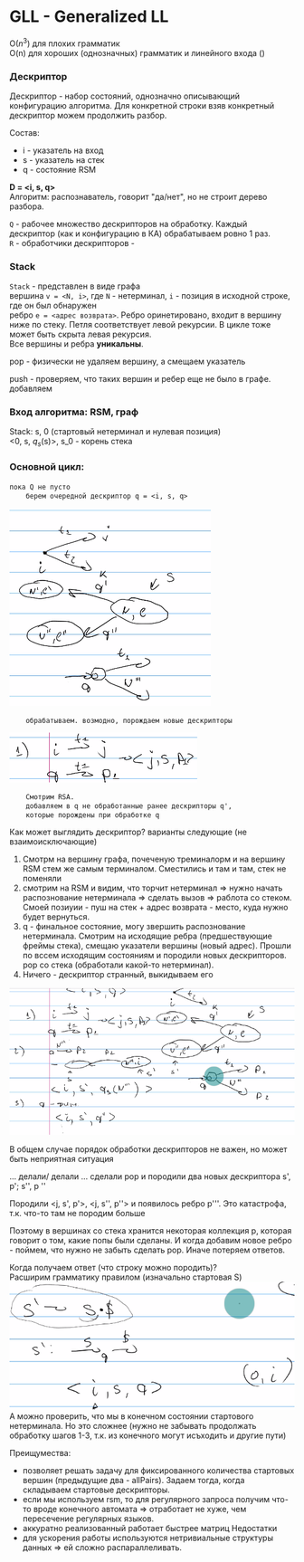 # GLL - Generalized LL
O($n^3$) для плохих грамматик  
 O(n) для хороших (однозначных) грамматик и линейного входа ()

### Дескриптор 
Дескриптор - набор состояний, однозначно описывающий конфигурацию алгоритма. Для конкретной строки взяв конкретный дескриптор можем продолжить разбор. 

Состав:
* i - указатель на вход
* s - указатель на стек
* q - состояние RSM

**D = <i, s, q>**  
Алгоритм: распознаватель, говорит "да/нет", но не строит дерево разбора.

`Q` - рабочее множество дескрипторов на обработку. Каждый дескриптор (как и конфигурацию в КА) обрабатываем ровно 1 раз.    
`R` - обработчики дескрипторов -    
### Stack
`Stack` - представлен в виде графа  
вершина `v = <N, i>`, где `N` - нетерминал, `i` - позиция в исходной строке, где он был обнаружен  
ребро `e = <адрес возврата>`. Ребро оринетировано, входит в вершину ниже по стеку. Петля соответствует левой рекурсии. В цикле тоже может быть скрыта левая рекурсия.   
Все вершины и ребра **уникальны**.

pop - физически не удаляем вершину, а смещаем указатель

push - проверяем, что таких вершин и ребер еще не было в графе. добавляем

### Вход алгоритма: RSM, граф
Stack: s, 0 (стартовый нетерминал и нулевая позиция)  
<0, s, $q_s$(s)>, s_0 - корень стека
### Основной цикл:

``` 
пока Q не пусто
    берем очередной дескриптор q = <i, s, q>
```

![](desc01.png)

```
    обрабатываем. возмодно, порождаем новые дескрипторы
```
![](desc02.png)

``` 
    Смотрим RSA. 
    добавляем в q не обработанные ранее дескрипторы q',
    которые порождены при обработке q
```
Как может выглядить дескриптор? варианты следующие (не взаимоисключающие)
1. Смотрм на вершину графа, почеченую треминалорм и на вершину  RSM стем же самым терминалом. Сместились и там и там, стек не поменяли
2. смотрим на RSM и видим, что торчит нетерминал => нужно начать распознование нетерминала => сделать вызов => раблота со стеком. Смоей позиуии - пуш на стек + адрес возврата - место, куда нужно будет вернуться.
3. q - финальное состояние, могу звершить распознование нетерминала. Смотрим на исходящие ребра (предшествующие фреймы стека), смещаю указатели вершины (новый адрес). Прошли по вссем исходящим состояниям и породили новых дескрипторов. pop со стека (обработали какой-то нетерминал). 
4. Ничего - дескриптор странный, выкидываем его

![](example.png)



В общем случае порядок обработки дескрипторов не важен, но может быть неприятная ситуация

... делали/ делали ... сделали pop и породили два новых дескриптора s', p'; s'', p ''

Породили <j, s', p'>,  <j, s'', p''> и появилось ребро p'''. Это катастрофа, т.к. что-то там не породим больше

Поэтому в вершинах со стека хранится некоторая коллекция p, которая говорит о том, какие попы были сделаны. И когда добавим новое ребро - поймем, что нужно не забыть сделать pop. Иначе потеряем ответов.


Когда получаем ответ (что строку можно породить)?      
Расширим грамматику правилом (изначально стартовая S)   
![](new_rule.png)   
А можно проверить, что мы в конечном состоянии стартового нетерминала. Но это сложнее (нужно не забывать продолжать обработку шагов 1-3, т.к. из конечного могут исъходить и другие пути)

Преищумества:
* позволяет решать задачу для фиксированного количества стартовых вершин (предыдущие два - allPairs). Задаем тогда, когда складываем стартовые дескрипторы.
* если мы используем rsm, то для регулярного запроса получим что-то вроде конечного автомата => отработает не хуже, чем пересечение регулярных языков.
* аккуратно реализованный работает быстрее матриц
Недостатки
* для ускорения работы используются нетривиальные структуры данных => ей сложно распараллеливать.

